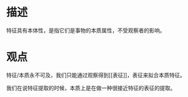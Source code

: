 # 描述

特征具有本体性，是指它们是事物的本质属性，不受观察者的影响。


# 观点

特征/本质永不可及，我们只能通过观察得到[[表征]]，表征来拟合本质特征。

我们在说特征提取的时候，本质上是在做一种很接近特征的表征的提取。